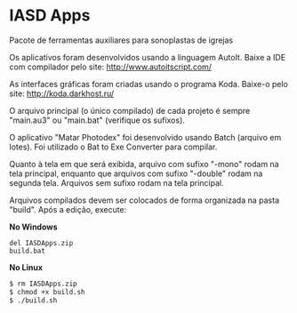 # IASD Apps

Pacote de ferramentas auxiliares para sonoplastas de igrejas

Os aplicativos foram desenvolvidos usando a linguagem AutoIt.
Baixe a IDE com compilador pelo site: http://www.autoitscript.com/

As interfaces gráficas foram criadas usando o programa Koda.
Baixe-o pelo site: http://koda.darkhost.ru/

O arquivo principal (o único compilado) de cada projeto é sempre "main.au3" ou "main.bat" (verifique os sufixos).

O aplicativo "Matar Photodex" foi desenvolvido usando Batch (arquivo em lotes).
Foi utilizado o Bat to Exe Converter para compilar.

Quanto à tela em que será exibida, arquivo com sufixo "-mono" rodam na tela principal, enquanto que arquivos com sufixo "-double" rodam na segunda tela. Arquivos sem sufixo rodam na tela principal.

Arquivos compilados devem ser colocados de forma organizada na pasta "build". Após a edição, execute:

**No Windows**
```
del IASDApps.zip
build.bat
```

**No Linux**

```sh
$ rm IASDApps.zip
$ chmod +x build.sh
$ ./build.sh
```